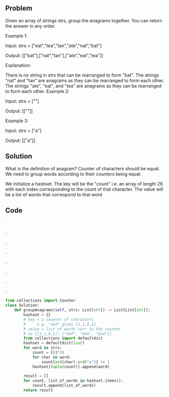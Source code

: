 ## Problem

Given an array of strings strs, group the 
anagrams
 together. You can return the answer in any order.

Example 1:

Input: strs = ["eat","tea","tan","ate","nat","bat"]

Output: [["bat"],["nat","tan"],["ate","eat","tea"]]

Explanation:

There is no string in strs that can be rearranged to form "bat".
The strings "nat" and "tan" are anagrams as they can be rearranged to form each other.
The strings "ate", "eat", and "tea" are anagrams as they can be rearranged to form each other.
Example 2:

Input: strs = [""]

Output: [[""]]

Example 3:

Input: strs = ["a"]

Output: [["a"]]

## Solution

What is the definition of anagram? Counter of characters should be equal. We need to group words according to their counters being equal.

We initialize a hashset. The key will be the "count" i.e. an array of length 26 with each index corresponding to the count of that character. The value will be a list of words that correspond to that word

## Code


.

.

.

.

.

.


.

.

```python
from collections import Counter
class Solution:
    def groupAnagrams(self, strs: List[str]) -> List[List[str]]:
        hashset = {}
        # key = a counter of characters
        #     e.g. "abd" gives [1,1,0,1]
        # value = list of words corr to the counter
        # so {[1,1,0,1]: ["abd", "bda", "bad"]}
        from collections import defaultdict
        hashset = defaultdict(list)
        for word in strs:
            count = [0]*26
            for char in word:
                count[ord(char)-ord("a")] += 1
            hashset[tuple(count)].append(word)
        
        result = []
        for count, list_of_words in hashset.items():
            result.append(list_of_words)
        return result

```
